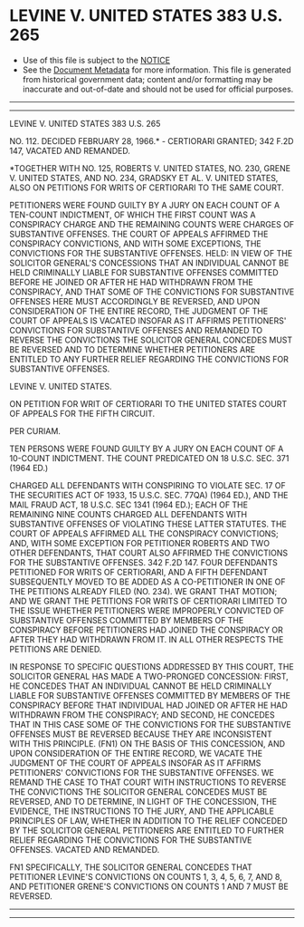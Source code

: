 ---
---

# LEVINE V. UNITED STATES 383 U.S. 265

* Use of this file is subject to the [NOTICE](https://github.com/publicdocs/notice/blob/master/NOTICE)
* See the [Document Metadata](../../../) for more information.
  This file is generated from historical government data; content and/or formatting may be inaccurate and out-of-date and should not be used for official purposes.

----------
----------

LEVINE V. UNITED STATES 383 U.S. 265

NO. 112.  DECIDED FEBRUARY 28, 1966.\* - CERTIORARI GRANTED; 342 F.2D 147, VACATED AND REMANDED.

\*TOGETHER WITH NO. 125, ROBERTS V. UNITED STATES, NO. 230, GRENE V. UNITED STATES, AND NO. 234, GRADSKY ET AL. V. UNITED STATES, ALSO ON PETITIONS FOR WRITS OF CERTIORARI TO THE SAME COURT.

PETITIONERS WERE FOUND GUILTY BY A JURY ON EACH COUNT OF A TEN-COUNT INDICTMENT, OF WHICH THE FIRST COUNT WAS A CONSPIRACY CHARGE AND THE REMAINING COUNTS WERE CHARGES OF SUBSTANTIVE OFFENSES.  THE COURT OF APPEALS AFFIRMED THE CONSPIRACY CONVICTIONS, AND WITH SOME EXCEPTIONS, THE CONVICTIONS FOR THE SUBSTANTIVE OFFENSES.  HELD:  IN VIEW OF THE SOLICITOR GENERAL'S CONCESSIONS THAT AN INDIVIDUAL CANNOT BE HELD CRIMINALLY LIABLE FOR SUBSTANTIVE OFFENSES COMMITTED BEFORE HE JOINED OR AFTER HE HAD WITHDRAWN FROM THE CONSPIRACY, AND THAT SOME OF THE CONVICTIONS FOR SUBSTANTIVE OFFENSES HERE MUST ACCORDINGLY BE REVERSED, AND UPON CONSIDERATION OF THE ENTIRE RECORD, THE JUDGMENT OF THE COURT OF APPEALS IS VACATED INSOFAR AS IT AFFIRMS PETITIONERS' CONVICTIONS FOR SUBSTANTIVE OFFENSES AND REMANDED TO REVERSE THE CONVICTIONS THE SOLICITOR GENERAL CONCEDES MUST BE REVERSED AND TO DETERMINE WHETHER PETITIONERS ARE ENTITLED TO ANY FURTHER RELIEF REGARDING THE CONVICTIONS FOR SUBSTANTIVE OFFENSES.

LEVINE V. UNITED STATES.

ON PETITION FOR WRIT OF CERTIORARI TO THE UNITED STATES COURT OF APPEALS FOR THE FIFTH CIRCUIT.

PER CURIAM.

TEN PERSONS WERE FOUND GUILTY BY A JURY ON EACH COUNT OF A 10-COUNT INDICTMENT.  THE COUNT PREDICATED ON 18 U.S.C. SEC. 371 (1964 ED.)

CHARGED ALL DEFENDANTS WITH CONSPIRING TO VIOLATE SEC. 17 OF THE SECURITIES ACT OF 1933, 15 U.S.C. SEC. 77QA) (1964 ED.), AND THE MAIL FRAUD ACT, 18 U.S.C. SEC 1341 (1964 ED.); EACH OF THE REMAINING NINE COUNTS CHARGED ALL DEFENDANTS WITH SUBSTANTIVE OFFENSES OF VIOLATING THESE LATTER STATUTES.  THE COURT OF APPEALS AFFIRMED ALL THE CONSPIRACY CONVICTIONS; AND, WITH SOME EXCEPTION FOR PETITIONER ROBERTS AND TWO OTHER DEFENDANTS, THAT COURT ALSO AFFIRMED THE CONVICTIONS FOR THE SUBSTANTIVE OFFENSES.  342 F.2D 147.  FOUR DEFENDANTS PETITIONED FOR WRITS OF CERTIORARI, AND A FIFTH DEFENDANT SUBSEQUENTLY MOVED TO BE ADDED AS A CO-PETITIONER IN ONE OF THE PETITIONS ALREADY FILED (NO. 234).  WE GRANT THAT MOTION; AND WE GRANT THE PETITIONS FOR WRITS OF CERTIORARI LIMITED TO THE ISSUE WHETHER PETITIONERS WERE IMPROPERLY CONVICTED OF SUBSTANTIVE OFFENSES COMMITTED BY MEMBERS OF THE CONSPIRACY BEFORE PETITIONERS HAD JOINED THE CONSPIRACY OR AFTER THEY HAD WITHDRAWN FROM IT.  IN ALL OTHER RESPECTS THE PETITIONS ARE DENIED.

IN RESPONSE TO SPECIFIC QUESTIONS ADDRESSED BY THIS COURT, THE SOLICITOR GENERAL HAS MADE A TWO-PRONGED CONCESSION:  FIRST, HE CONCEDES THAT AN INDIVIDUAL CANNOT BE HELD CRIMINALLY LIABLE FOR SUBSTANTIVE OFFENSES COMMITTED BY MEMBERS OF THE CONSPIRACY BEFORE THAT INDIVIDUAL HAD JOINED OR AFTER HE HAD WITHDRAWN FROM THE CONSPIRACY; AND SECOND, HE CONCEDES THAT IN THIS CASE SOME OF THE CONVICTIONS FOR THE SUBSTANTIVE OFFENSES MUST BE REVERSED BECAUSE THEY ARE INCONSISTENT WITH THIS PRINCIPLE.  (FN1)  ON THE BASIS OF THIS CONCESSION, AND UPON CONSIDERATION OF THE ENTIRE RECORD, WE VACATE THE JUDGMENT OF THE COURT OF APPEALS INSOFAR AS IT AFFIRMS PETITIONERS' CONVICTIONS FOR THE SUBSTANTIVE OFFENSES.  WE REMAND THE CASE TO THAT COURT WITH INSTRUCTIONS TO REVERSE THE CONVICTIONS THE SOLICITOR GENERAL CONCEDES MUST BE REVERSED, AND TO DETERMINE, IN LIGHT OF THE CONCESSION, THE EVIDENCE, THE INSTRUCTIONS TO THE JURY, AND THE APPLICABLE PRINCIPLES OF LAW, WHETHER IN ADDITION TO THE RELIEF CONCEDED BY THE SOLICITOR GENERAL PETITIONERS ARE ENTITLED TO FURTHER RELIEF REGARDING THE CONVICTIONS FOR THE SUBSTANTIVE OFFENSES.  VACATED AND REMANDED.

FN1  SPECIFICALLY, THE SOLICITOR GENERAL CONCEDES THAT PETITIONER LEVINE'S CONVICTIONS ON COUNTS 1, 3, 4, 5, 6, 7, AND 8, AND PETITIONER GRENE'S CONVICTIONS ON COUNTS 1 AND 7 MUST BE REVERSED.


----------
----------

